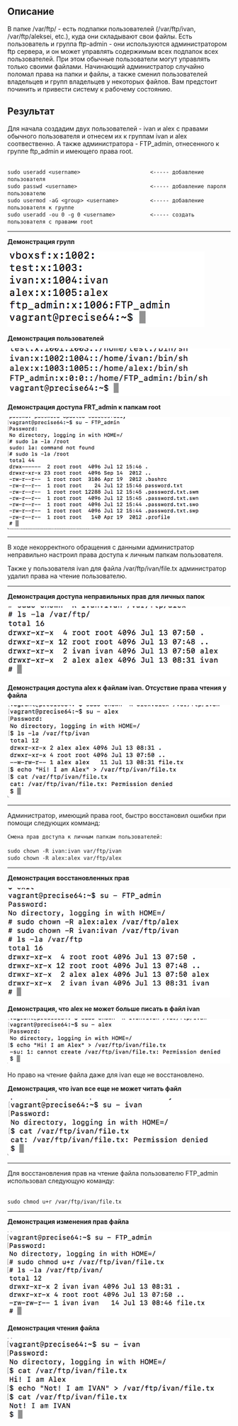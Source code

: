 ## Описание

В папке /var/ftp/ - есть подпапки пользователей (/var/ftp/ivan, /var/ftp/aleksei, etc.), куда они складывают свои файлы.
Есть пользователь и группа ftp-admin - они используются администратором ftp сервера, и он может управлять содержимым всех подпапок всех пользователей. При этом обычные пользователи могут управлять только своими файлами.
Начинающий администратор случайно поломал права на папки и файлы, а также сменил пользователей владельцев и групп владельцев у некоторых файлов. Вам предстоит починить и привести систему к рабочему состоянию.

## Результат

Для начала создадим двух пользователей  - ivan и alex с правами обычного пользователя и отнесем их к группам ivan и alex соотвественно. А  также администратора - FTP_admin, отнесенного к группе ftp_admin и имеющего права root.

```

sudo useradd <username>                      <----- добавление пользователя
sudo passwd <username>                       <----- добавление пароля пользователю
sudo usermod -aG <group> <username>          <----- добавление пользователя к группе
sudo useradd -ou 0 -g 0 <username>           <----- создать пользователя с правами root

```

---

**Демонстрация групп**

![](https://github.com/NastyaP1/quantori-devops-school/blob/master/Linux_Architecture/hw3/resources/LinuxArch1.png)

**Демонстрация пользователей**

![](https://github.com/NastyaP1/quantori-devops-school/blob/master/Linux_Architecture/hw3/resources/LinuxArch3.png)

**Демонстрация доступа FRT_admin к папкам root**

![](https://github.com/NastyaP1/quantori-devops-school/blob/master/Linux_Architecture/hw3/resources/LinuxArch2.png)

---

В ходе некорректного обращения с данными администратор неправильно настроил права доступа к личным папкам пользователя.

Также у пользователя ivan для файла /var/ftp/ivan/file.tx администратор удалил права на чтение пользователю.

---

**Демонстрация доступа неправильных прав для личных папок**

![](https://github.com/NastyaP1/quantori-devops-school/blob/master/Linux_Architecture/hw3/resources/LinuxArch4.png)

**Демонстрация доступа alex к файлам ivan. Отсуствие права чтения у файла**

![](https://github.com/NastyaP1/quantori-devops-school/blob/master/Linux_Architecture/hw3/resources/LinuxArch5.png)

---

Администратор, имеющий права root, быстро восстановил ошибки при помощи следующих комманд:

```
Смена прав доступа к личным папкам пользователей:

sudo chown -R ivan:ivan var/ftp/ivan
sudo chown -R alex:alex var/ftp/alex

```

---

**Демонстрация восстановленных прав**

![](https://github.com/NastyaP1/quantori-devops-school/blob/master/Linux_Architecture/hw3/resources/LinuxArch6_.png)

**Демонстрация, что alex не может больше писать в файл ivan**

![](https://github.com/NastyaP1/quantori-devops-school/blob/master/Linux_Architecture/hw3/resources/LinuxArch7.png)

Но право на чтение файла даже для ivan еще не восстановлено.

**Демонстрация, что ivan все еще не может читать файл**

![](https://github.com/NastyaP1/quantori-devops-school/blob/master/Linux_Architecture/hw3/resources/LinuxArch8.png)

---

Для восстановления прав на чтение файла пользователю FTP_admin использовал следующую команду:

```

sudo chmod u+r /var/ftp/ivan/file.tx

```

---

**Демонстрация изменения прав файла**

![](https://github.com/NastyaP1/quantori-devops-school/blob/master/Linux_Architecture/hw3/resources/LinuxArch9.png)

**Демонстрация чтения файла**

![](https://github.com/NastyaP1/quantori-devops-school/blob/master/Linux_Architecture/hw3/resources/LinuxArch10.png)
